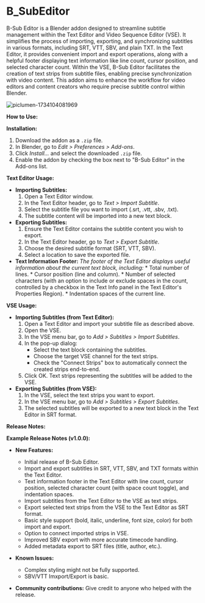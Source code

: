 # B_SubEditor

B-Sub Editor is a Blender addon designed to streamline subtitle management within the Text Editor and Video Sequence Editor (VSE). It simplifies the process of importing, exporting, and synchronizing subtitles in various formats, including SRT, VTT, SBV, and plain TXT. In the Text Editor, it provides convenient import and export operations, along with a helpful footer displaying text information like line count, cursor position, and selected character count. Within the VSE, B-Sub Editor facilitates the creation of text strips from subtitle files, enabling precise synchronization with video content. This addon aims to enhance the workflow for video editors and content creators who require precise subtitle control within Blender.

![piclumen-1734104081969](https://github.com/user-attachments/assets/f944b27f-7c6d-4e7e-b895-1079dc99b5ee)

**How to Use:**

**Installation:**

1.  Download the addon as a `.zip` file.
2.  In Blender, go to *Edit > Preferences > Add-ons*.
3.  Click *Install...* and select the downloaded `.zip` file.
4.  Enable the addon by checking the box next to "B-Sub Editor" in the Add-ons list.

**Text Editor Usage:**

*   **Importing Subtitles:**
    1.  Open a Text Editor window.
    2.  In the Text Editor header, go to *Text > Import Subtitle*.
    3.  Select the subtitle file you want to import (.srt, .vtt, .sbv, .txt).
    4.  The subtitle content will be imported into a new text block.
*   **Exporting Subtitles:**
    1.  Ensure the Text Editor contains the subtitle content you wish to export.
    2.  In the Text Editor header, go to *Text > Export Subtitle*.
    3.  Choose the desired subtitle format (SRT, VTT, SBV).
    4.  Select a location to save the exported file.
*   **Text Information Footer:**
    *The footer of the Text Editor displays useful information about the current text block, including:*
        *   Total number of lines.
        *   Cursor position (line and column).
        *   Number of selected characters (with an option to include or exclude spaces in the count, controlled by a checkbox in the Text Info panel in the Text Editor's Properties Region).
        * Indentation spaces of the current line.

**VSE Usage:**

*   **Importing Subtitles (from Text Editor):**
    1.  Open a Text Editor and import your subtitle file as described above.
    2.  Open the VSE.
    3.  In the VSE menu bar, go to *Add > Subtitles > Import Subtitles*.
    4.  In the pop-up dialog:
        *   Select the text block containing the subtitles.
        *   Choose the target VSE channel for the text strips.
        *   Check the "Connect Strips" box to automatically connect the created strips end-to-end.
    5. Click OK. Text strips representing the subtitles will be added to the VSE.
*   **Exporting Subtitles (from VSE):**
    1.  In the VSE, select the text strips you want to export.
    2.  In the VSE menu bar, go to *Add > Subtitles > Export Subtitles*.
    3.  The selected subtitles will be exported to a new text block in the Text Editor in SRT format.

**Release Notes:**

**Example Release Notes (v1.0.0):**

*   **New Features:**
    *   Initial release of B-Sub Editor.
    *   Import and export subtitles in SRT, VTT, SBV, and TXT formats within the Text Editor.
    *   Text information footer in the Text Editor with line count, cursor position, selected character count (with space count toggle), and indentation spaces.
    *   Import subtitles from the Text Editor to the VSE as text strips.
    *   Export selected text strips from the VSE to the Text Editor as SRT format.
    *   Basic style support (bold, italic, underline, font size, color) for both import and export.
    *   Option to connect imported strips in VSE.
    *   Improved SBV export with more accurate timecode handling.
    *   Added metadata export to SRT files (title, author, etc.).


*   **Known Issues:**
    *   Complex styling might not be fully supported.
    *   SBV/VTT Imxport/Export is basic.

*   **Community contributions:** Give credit to anyone who helped with the release.

